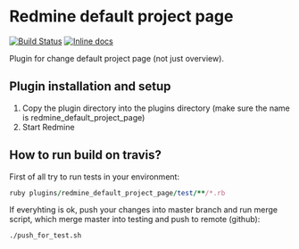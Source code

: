 Redmine default project page
============================

[![Build Status](https://travis-ci.org/kiv-redmine/redmine_default_project_page.svg?branch=testing)](https://travis-ci.org/kiv-redmine/redmine_default_project_page) [![Inline docs](http://inch-ci.org/github/kiv-redmine/redmine_default_project_page.svg?branch=master)](http://inch-ci.org/github/kiv-redmine/redmine_default_project_page)

Plugin for change default project page (not just overview).

Plugin installation and setup
-----------------------------

1. Copy the plugin directory into the plugins directory (make sure the name is redmine_default_project_page)
2. Start Redmine


How to run build on travis?
---------------------------
First of all try to run tests in your environment:

```ruby
ruby plugins/redmine_default_project_page/test/**/*.rb
```

If everyhting is ok, push your changes into master branch and run merge script, which merge master into testing and push to remote (github):

```bash
./push_for_test.sh
```
